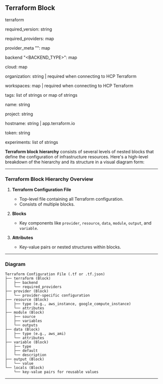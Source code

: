 ## Terraform Block 

terraform

required_version: string

required_providers: map

provider_meta "<LABEL>": map

backend "<BACKEND_TYPE>": map

cloud: map

organization: string | required when connecting to HCP Terraform

workspaces: map | required when connecting to HCP Terraform

tags: list of strings or map of strings

name: string

project: string

hostname: string | app.terraform.io

token: string

experiments: list of strings


**Terraform block hierarchy** consists of several levels of nested blocks that define the configuration of infrastructure resources. Here's a high-level breakdown of the hierarchy and its structure in a visual diagram form:

---

### **Terraform Block Hierarchy Overview**

1. **Terraform Configuration File**
   - Top-level file containing all Terraform configuration.
   - Consists of multiple blocks.

2. **Blocks**
   - Key components like `provider`, `resource`, `data`, `module`, `output`, and `variable`.

3. **Attributes**
   - Key-value pairs or nested structures within blocks.

---

### **Diagram**

```plaintext
Terraform Configuration File (.tf or .tf.json)
├── terraform (Block)
│   ├── backend
│   └── required_providers
├── provider (Block)
│   └── provider-specific configuration
├── resource (Block)
│   ├── type (e.g., aws_instance, google_compute_instance)
│   └── attributes
├── module (Block)
│   ├── source
│   ├── variables
│   └── outputs
├── data (Block)
│   ├── type (e.g., aws_ami)
│   └── attributes
├── variable (Block)
│   ├── type
│   ├── default
│   └── description
├── output (Block)
│   └── value
└── locals (Block)
    └── key-value pairs for reusable values
```

---
